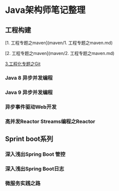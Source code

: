 # Java架构师笔记整理

## 工程构建

[1. 工程专题之maven](maven/1. 工程专题之maven.md)

[2. 工程专题之maven](maven/2. 工程专题之maven.md)

[3.工程化专题之Git](git/3.工程化专题之Git)







### Java 8 异步并发编程

### Java 9 异步并发编程

### 异步事件驱动Web开发

### 高并发Reactor Streams编程之Reactor

## Sprint boot系列

### 深入浅出Spring Boot 管控

### 深入浅出Spring Boot日志

### 微服务实践之路



